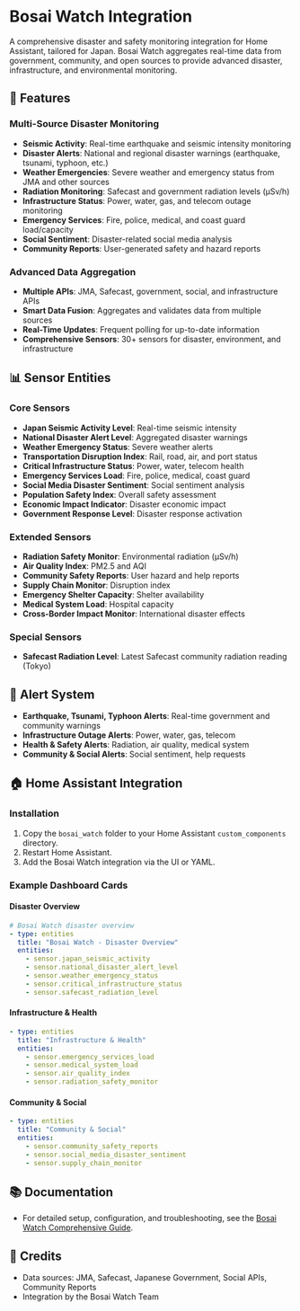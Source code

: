 # Bosai Watch Integration

A comprehensive disaster and safety monitoring integration for Home Assistant, tailored for Japan. Bosai Watch aggregates real-time data from government, community, and open sources to provide advanced disaster, infrastructure, and environmental monitoring.

## 🌟 Features

### Multi-Source Disaster Monitoring
- **Seismic Activity**: Real-time earthquake and seismic intensity monitoring
- **Disaster Alerts**: National and regional disaster warnings (earthquake, tsunami, typhoon, etc.)
- **Weather Emergencies**: Severe weather and emergency status from JMA and other sources
- **Radiation Monitoring**: Safecast and government radiation levels (μSv/h)
- **Infrastructure Status**: Power, water, gas, and telecom outage monitoring
- **Emergency Services**: Fire, police, medical, and coast guard load/capacity
- **Social Sentiment**: Disaster-related social media analysis
- **Community Reports**: User-generated safety and hazard reports

### Advanced Data Aggregation
- **Multiple APIs**: JMA, Safecast, government, social, and infrastructure APIs
- **Smart Data Fusion**: Aggregates and validates data from multiple sources
- **Real-Time Updates**: Frequent polling for up-to-date information
- **Comprehensive Sensors**: 30+ sensors for disaster, environment, and infrastructure

## 📊 Sensor Entities

### Core Sensors
- **Japan Seismic Activity Level**: Real-time seismic intensity
- **National Disaster Alert Level**: Aggregated disaster warnings
- **Weather Emergency Status**: Severe weather alerts
- **Transportation Disruption Index**: Rail, road, air, and port status
- **Critical Infrastructure Status**: Power, water, telecom health
- **Emergency Services Load**: Fire, police, medical, coast guard
- **Social Media Disaster Sentiment**: Social sentiment analysis
- **Population Safety Index**: Overall safety assessment
- **Economic Impact Indicator**: Disaster economic impact
- **Government Response Level**: Disaster response activation

### Extended Sensors
- **Radiation Safety Monitor**: Environmental radiation (μSv/h)
- **Air Quality Index**: PM2.5 and AQI
- **Community Safety Reports**: User hazard and help reports
- **Supply Chain Monitor**: Disruption index
- **Emergency Shelter Capacity**: Shelter availability
- **Medical System Load**: Hospital capacity
- **Cross-Border Impact Monitor**: International disaster effects

### Special Sensors
- **Safecast Radiation Level**: Latest Safecast community radiation reading (Tokyo)

## 🚨 Alert System

- **Earthquake, Tsunami, Typhoon Alerts**: Real-time government and community warnings
- **Infrastructure Outage Alerts**: Power, water, gas, telecom
- **Health & Safety Alerts**: Radiation, air quality, medical system
- **Community & Social Alerts**: Social sentiment, help requests

## 🏠 Home Assistant Integration

### Installation
1. Copy the `bosai_watch` folder to your Home Assistant `custom_components` directory.
2. Restart Home Assistant.
3. Add the Bosai Watch integration via the UI or YAML.

### Example Dashboard Cards

#### Disaster Overview
```yaml
# Bosai Watch disaster overview
- type: entities
  title: "Bosai Watch - Disaster Overview"
  entities:
    - sensor.japan_seismic_activity
    - sensor.national_disaster_alert_level
    - sensor.weather_emergency_status
    - sensor.critical_infrastructure_status
    - sensor.safecast_radiation_level
```

#### Infrastructure & Health
```yaml
- type: entities
  title: "Infrastructure & Health"
  entities:
    - sensor.emergency_services_load
    - sensor.medical_system_load
    - sensor.air_quality_index
    - sensor.radiation_safety_monitor
```

#### Community & Social
```yaml
- type: entities
  title: "Community & Social"
  entities:
    - sensor.community_safety_reports
    - sensor.social_media_disaster_sentiment
    - sensor.supply_chain_monitor
```

## 📚 Documentation

- For detailed setup, configuration, and troubleshooting, see the [Bosai Watch Comprehensive Guide](../bosai_watch_comprehensive_guide.md).

## 🤝 Credits

- Data sources: JMA, Safecast, Japanese Government, Social APIs, Community Reports
- Integration by the Bosai Watch Team
